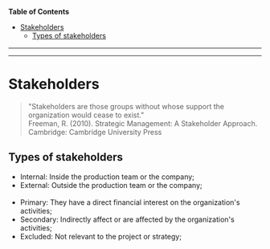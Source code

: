 **Table of Contents**

- [Stakeholders](#stakeholders)
  - [Types of stakeholders](#types-of-stakeholders)

<div style="margin:1rem"></div>

---
---

<div style="margin:2rem"></div>

# Stakeholders 

> "Stakeholders are those groups without whose support the organization would cease to exist." <br>
>  Freeman, R. (2010). Strategic Management: A Stakeholder Approach. Cambridge: Cambridge University Press

## Types of stakeholders

- Internal: Inside the production team or the company;
- External: Outside the production team or the company;
<br><br>
- Primary: They have a direct financial interest on the organization's activities;
- Secondary: Indirectly affect or are affected by the organization's activities;
- Excluded: Not relevant to the project or strategy;

